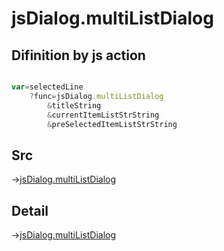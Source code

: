 # jsDialog.multiListDialog

## Difinition by js action

```js.js

var=selectedLine
	?func=jsDialog.multiListDialog
		&titleString
		&currentItemListStrString
		&preSelectedItemListStrString
```

## Src

->[jsDialog.multiListDialog](https://github.com/puutaro/CommandClick/blob/master/app/src/main/java/com/puutaro/commandclick/fragment_lib/terminal_fragment/js_interface/dialog/JsDialog.kt#L180)

## Detail

->[jsDialog.multiListDialog](https://github.com/puutaro/CommandClick/blob/master/md/developer/js_interface/details/dialog/JsDialog/multiListDialog.md)
